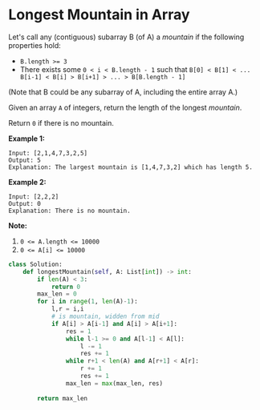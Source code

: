# Longest Mountain in Array

Let's call any (contiguous) subarray B (of A) a *mountain* if the following properties hold:

- `B.length >= 3`
- There exists some `0 < i < B.length - 1` such that `B[0] < B[1] < ... B[i-1] < B[i] > B[i+1] > ... > B[B.length - 1]`

(Note that B could be any subarray of A, including the entire array A.)

Given an array `A` of integers, return the length of the longest *mountain*. 

Return `0` if there is no mountain.

**Example 1:**

```
Input: [2,1,4,7,3,2,5]
Output: 5
Explanation: The largest mountain is [1,4,7,3,2] which has length 5.
```

**Example 2:**

```
Input: [2,2,2]
Output: 0
Explanation: There is no mountain.
```

**Note:**

1. `0 <= A.length <= 10000`
2. `0 <= A[i] <= 10000`



```python
class Solution:
    def longestMountain(self, A: List[int]) -> int:
        if len(A) < 3:
            return 0
        max_len = 0
        for i in range(1, len(A)-1):
            l,r = i,i
            # is mountain, widden from mid
            if A[i] > A[i-1] and A[i] > A[i+1]:
                res = 1
                while l-1 >= 0 and A[l-1] < A[l]:
                    l -= 1
                    res += 1
                while r+1 < len(A) and A[r+1] < A[r]:
                    r += 1
                    res += 1
                max_len = max(max_len, res)
                
        return max_len
```

